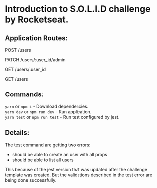 # Introduction to S.O.L.I.D challenge by Rocketseat.
  

## Application Routes:

POST /users

PATCH /users/:user_id/admin

GET /users/:user_id

GET /users


## Commands:

`yarn` or `npm i` - Download dependencies. <br>
`yarn dev` or `npm run dev` - Run application. <br>
`yarn test` or  `npm run test` - Run test configured by jest.

## Details:
The test command are getting two errors:
* should be able to create an user with all props
* should be able to list all users

This because of the jest version that was updated after the challenge template was created.
But the validations described in the test error are being done successfully.